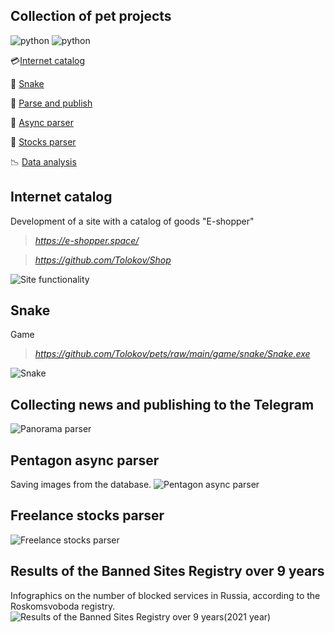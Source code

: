 ## Collection of pet projects

![python](https://img.shields.io/badge/python-3.10-green)
![python](https://img.shields.io/github/repo-size/Tolokov/Pets?color=green)

:credit_card:[Internet catalog](#internet-catalog)

:snake: [Snake](#snake)

:mega: [Parse and publish](#collecting-news-and-publishing-to-the-telegram)

:mag_right: [Async parser](#pentagon-async-parser)

:mag_right: [Stocks parser](#freelance-stocks-parser)

:chart_with_downwards_trend: [Data analysis](#results-of-the-banned-sites-registry-over-9-years)


## Internet catalog

Development of a site with a catalog of goods "E-shopper"

>  _<https://e-shopper.space/>_ 

> _<https://github.com/Tolokov/Shop>_

![Site functionality](https://github.com/Tolokov/Shop/blob/master/static/gif/functionality.gif?raw=true "GIF")


## Snake

Game
> _<https://github.com/Tolokov/pets/raw/main/game/snake/Snake.exe>_

![Snake](https://raw.githubusercontent.com/Tolokov/pets/main/Game/Snake/images/snake.gif?raw=true "GIF")


## Collecting news and publishing to the Telegram


![Panorama parser](https://raw.githubusercontent.com/Tolokov/pets/main/Parsers/images/telegram_img3.png?raw=true "Photos")


## Pentagon async parser

Saving images from the database.
![Pentagon async parser](https://raw.githubusercontent.com/Tolokov/pets/main/Parsers/images/pentagon_img.png?raw=true "Photos")


## Freelance stocks parser

![Freelance stocks parser](https://raw.githubusercontent.com/Tolokov/pets/main/Parsers/images/parser_img.png?raw=true "Console result")


## Results of the Banned Sites Registry over 9 years

Infographics on the number of blocked services in Russia, according to the Roskomsvoboda registry.
![Results of the Banned Sites Registry over 9 years(2021 year)](https://raw.githubusercontent.com/Tolokov/pets/main/Other/Blacklist_ru/images/img2.png?raw=true "Infographics")
